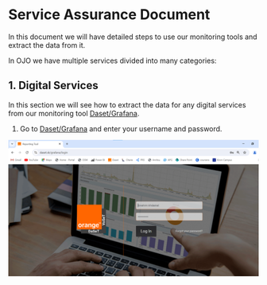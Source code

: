 # Service Assurance Document

In this document we will have detailed steps to use our monitoring tools and extract the data from it.

In OJO we have multiple services divided into many categories:


## 1. Digital Services

In this section we will see how to extract the data for any digital services from our monitoring tool [Daset/Grafana](https://www.daset.sk/grafana/login).

1. Go to [Daset/Grafana](https://www.daset.sk/grafana/login) and enter your username and password.

![Daset-Login](daset-login.png)
